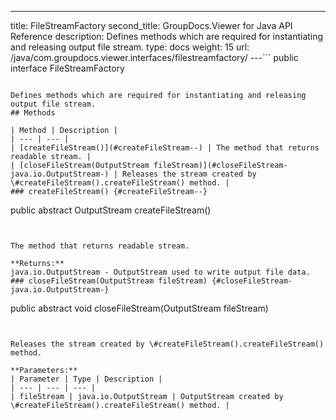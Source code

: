 ---
title: FileStreamFactory
second_title: GroupDocs.Viewer for Java API Reference
description: Defines methods which are required for instantiating and releasing output file stream.
type: docs
weight: 15
url: /java/com.groupdocs.viewer.interfaces/filestreamfactory/
---```
public interface FileStreamFactory
```

Defines methods which are required for instantiating and releasing output file stream.
## Methods

| Method | Description |
| --- | --- |
| [createFileStream()](#createFileStream--) | The method that returns readable stream. |
| [closeFileStream(OutputStream fileStream)](#closeFileStream-java.io.OutputStream-) | Releases the stream created by \#createFileStream().createFileStream() method. |
### createFileStream() {#createFileStream--}
```
public abstract OutputStream createFileStream()
```


The method that returns readable stream.

**Returns:**
java.io.OutputStream - OutputStream used to write output file data.
### closeFileStream(OutputStream fileStream) {#closeFileStream-java.io.OutputStream-}
```
public abstract void closeFileStream(OutputStream fileStream)
```


Releases the stream created by \#createFileStream().createFileStream() method.

**Parameters:**
| Parameter | Type | Description |
| --- | --- | --- |
| fileStream | java.io.OutputStream | OutputStream created by \#createFileStream().createFileStream() method. |

